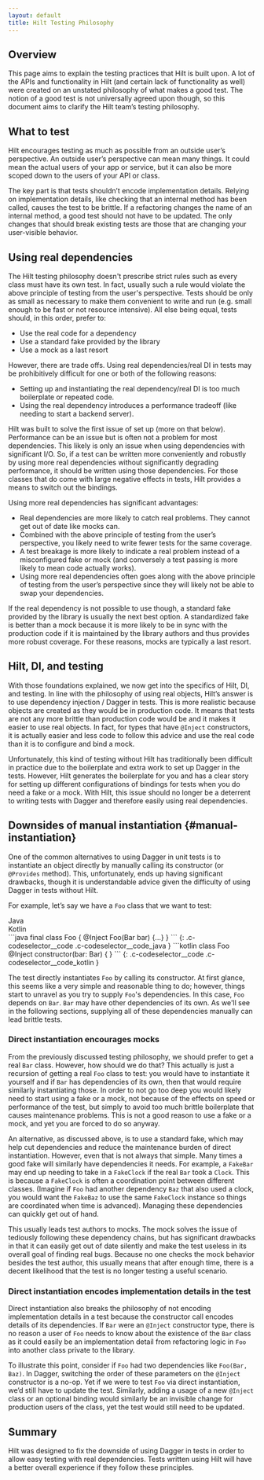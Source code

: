 ```yaml
---
layout: default
title: Hilt Testing Philosophy
---
```


## Overview

This page aims to explain the testing practices that Hilt is built upon. A lot
of the APIs and functionality in Hilt (and certain lack of functionality as
well) were created on an unstated philosophy of what makes a good test. The
notion of a good test is not universally agreed upon though, so this document
aims to clarify the Hilt team’s testing philosophy.

## What to test

Hilt encourages testing as much as possible from an outside user’s perspective.
An outside user’s perspective can mean many things. It could mean the actual
users of your app or service, but it can also be more scoped down to the users
of your API or class.

The key part is that tests shouldn’t encode implementation details. Relying on
implementation details, like checking that an internal method has been called,
causes the test to be brittle. If a refactoring changes the name of an internal
method, a good test should not have to be updated. The only changes that should
break existing tests are those that are changing your user-visible behavior.

## Using real dependencies

The Hilt testing philosophy doesn't prescribe strict rules such as every class
must have its own test. In fact, usually such a rule would violate the above
principle of testing from the user's perspective. Tests should be only as small
as necessary to make them convenient to write and run (e.g. small enough to be
fast or not resource intensive). All else being equal, tests should, in this
order, prefer to:

*   Use the real code for a dependency
*   Use a standard fake provided by the library
*   Use a mock as a last resort

However, there are trade offs. Using real dependencies/real DI in tests may be
prohibitively difficult for one or both of the following reasons:

*   Setting up and instantiating the real dependency/real DI is too much
    boilerplate or repeated code.
*   Using the real dependency introduces a performance tradeoff (like needing to
    start a backend server).

Hilt was built to solve the first issue of set up (more on that below).
Performance can be an issue but is often not a problem for most dependencies.
This likely is only an issue when using dependencies with significant I/O. So,
if a test can be written more conveniently and robustly by using more real
dependencies without significantly degrading performance, it should be written
using those dependencies. For those classes that do come with large negative
effects in tests, Hilt provides a means to switch out the bindings.

Using more real dependencies has significant advantages:

*   Real dependencies are more likely to catch real problems. They cannot get
    out of date like mocks can.
*   Combined with the above principle of testing from the user’s perspective,
    you likely need to write fewer tests for the same coverage.
*   A test breakage is more likely to indicate a real problem instead of a
    misconfigured fake or mock (and conversely a test passing is more likely to
    mean code actually works).
*   Using more real dependencies often goes along with the above principle of
    testing from the user’s perspective since they will likely not be able to
    swap your dependencies.

If the real dependency is not possible to use though, a standard fake provided
by the library is usually the next best option. A standardized fake is better
than a mock because it is more likely to be in sync with the production code if
it is maintained by the library authors and thus provides more robust coverage.
For these reasons, mocks are typically a last resort.

## Hilt, DI, and testing

With those foundations explained, we now get into the specifics of Hilt, DI, and
testing. In line with the philosophy of using real objects, Hilt’s answer is to
use dependency injection / Dagger in tests. This is more realistic because
objects are created as they would be in production code. It means that tests are
not any more brittle than production code would be and it makes it easier to use
real objects. In fact, for types that have `@Inject` constructors, it is
actually easier and less code to follow this advice and use the real code than
it is to configure and bind a mock.

Unfortunately, this kind of testing without Hilt has traditionally been
difficult in practice due to the boilerplate and extra work to set up Dagger in
the tests. However, Hilt generates the boilerplate for you and has a clear story
for setting up different configurations of bindings for tests when you do need a
fake or a mock. With Hilt, this issue should no longer be a deterrent to writing
tests with Dagger and therefore easily using real dependencies.

## Downsides of manual instantiation {#manual-instantiation}

One of the common alternatives to using Dagger in unit tests is to instantiate
an object directly by manually calling its constructor (or `@Provides` method).
This, unfortunately, ends up having significant drawbacks, though it is
understandable advice given the difficulty of using Dagger in tests without
Hilt.

For example, let’s say we have a `Foo` class that we want to test:

<div class="c-codeselector__button c-codeselector__button_java">Java</div>
<div class="c-codeselector__button c-codeselector__button_kotlin">Kotlin</div>
```java
final class Foo {
  @Inject Foo(Bar bar) {...}
}
```
{: .c-codeselector__code .c-codeselector__code_java }
```kotlin
class Foo @Inject constructor(bar: Bar) {
}
```
{: .c-codeselector__code .c-codeselector__code_kotlin }

The test directly instantiates `Foo` by calling its constructor. At first
glance, this seems like a very simple and reasonable thing to do; however,
things start to unravel as you try to supply `Foo`'s dependencies. In this
case, `Foo` depends on `Bar`. `Bar` may have other dependencies of its own.
As we'll see in the following sections, supplying all of these dependencies
manually can lead brittle tests.

### Direct instantiation encourages mocks

From the previously discussed testing philosophy, we should prefer to get a real
`Bar` class. However, how should we do that? This actually is just a recursion
of getting a real `Foo` class to test: you would have to instantiate it yourself
and if `Bar` has dependencies of its own, then that would require similarly
instantiating those. In order to not go too deep you would likely need to start
using a fake or a mock, not because of the effects on speed or performance of
the test, but simply to avoid too much brittle boilerplate that causes
maintenance problems. This is not a good reason to use a fake or a mock, and yet
you are forced to do so anyway.

An alternative, as discussed above, is to use a standard fake, which may help
cut dependencies and reduce the maintenance burden of direct instantiation.
However, even that is not always that simple. Many times a good fake will
similarly have dependencies it needs. For example, a `FakeBar` may end up
needing to take in a `FakeClock` if the real `Bar` took a `Clock`. This is
because a `FakeClock` is often a coordination point between different classes.
(Imagine if `Foo` had another dependency `Baz` that also used a clock, you would
want the `FakeBaz` to use the same `FakeClock` instance so things are
coordinated when time is advanced). Managing these dependencies can quickly get
out of hand.

This usually leads test authors to mocks. The mock solves the issue of tediously
following these dependency chains, but has significant drawbacks in that it can
easily get out of date silently and make the test useless in its overall goal of
finding real bugs. Because no one checks the mock behavior besides the test
author, this usually means that after enough time, there is a decent likelihood
that the test is no longer testing a useful scenario.

### Direct instantiation encodes implementation details in the test

Direct instantiation also breaks the philosophy of not encoding implementation
details in a test because the constructor call encodes details of its
dependencies. If `Bar` were an `@Inject` constructor type, there is no reason a
user of `Foo` needs to know about the existence of the `Bar` class as it could
easily be an implementation detail from refactoring logic in `Foo` into another
class private to the library.

To illustrate this point, consider if `Foo` had two dependencies like `Foo(Bar,
Baz)`. In Dagger, switching the order of these parameters on the `@Inject`
constructor is a no-op. Yet if we were to test `Foo` via direct instantiation,
we’d still have to update the test. Similarly, adding a usage of a new `@Inject`
class or an optional binding would similarly be an invisible change for
production users of the class, yet the test would still need to be updated.

## Summary

Hilt was designed to fix the downside of using Dagger in tests in order to allow
easy testing with real dependencies. Tests written using Hilt will have a better
overall experience if they follow these principles.
